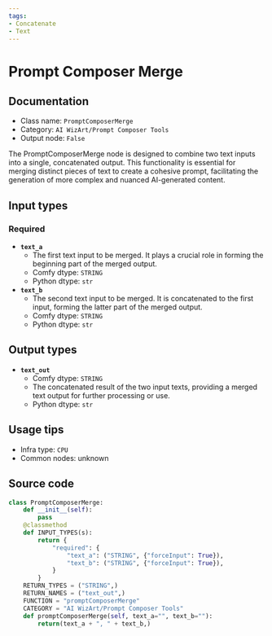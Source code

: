 ```yaml
---
tags:
- Concatenate
- Text
---
```


# Prompt Composer Merge
## Documentation
- Class name: `PromptComposerMerge`
- Category: `AI WizArt/Prompt Composer Tools`
- Output node: `False`

The PromptComposerMerge node is designed to combine two text inputs into a single, concatenated output. This functionality is essential for merging distinct pieces of text to create a cohesive prompt, facilitating the generation of more complex and nuanced AI-generated content.
## Input types
### Required
- **`text_a`**
    - The first text input to be merged. It plays a crucial role in forming the beginning part of the merged output.
    - Comfy dtype: `STRING`
    - Python dtype: `str`
- **`text_b`**
    - The second text input to be merged. It is concatenated to the first input, forming the latter part of the merged output.
    - Comfy dtype: `STRING`
    - Python dtype: `str`
## Output types
- **`text_out`**
    - Comfy dtype: `STRING`
    - The concatenated result of the two input texts, providing a merged text output for further processing or use.
    - Python dtype: `str`
## Usage tips
- Infra type: `CPU`
- Common nodes: unknown


## Source code
```python
class PromptComposerMerge:
    def __init__(self):
        pass
    @classmethod
    def INPUT_TYPES(s):
        return {
            "required": {
                "text_a": ("STRING", {"forceInput": True}),
                "text_b": ("STRING", {"forceInput": True}),
            }
        }
    RETURN_TYPES = ("STRING",)
    RETURN_NAMES = ("text_out",)
    FUNCTION = "promptComposerMerge"
    CATEGORY = "AI WizArt/Prompt Composer Tools"
    def promptComposerMerge(self, text_a="", text_b=""):
        return(text_a + ", " + text_b,)

```
